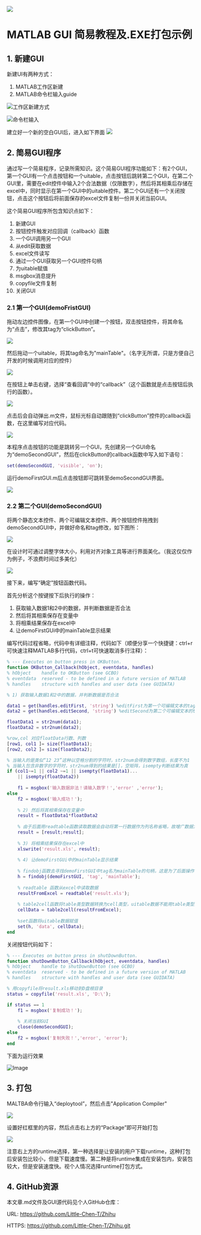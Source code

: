 ![](2022-02-10-14-08-50.png)

# MATLAB GUI 简易教程及.EXE打包示例
## 1. 新建GUI
新建UI有两种方式：

1) MATLAB工作区新建
2) MATLAB命令栏输入guide

![工作区新建方式](2022-02-10-10-47-46.png)


![命令栏输入](2022-02-10-10-49-37.png)

建立好一个新的空白GUI后，进入如下界面
![](2022-02-10-10-51-09.png)

## 2. 简易GUI程序
通过写一个简易程序，记录所需知识。这个简易GUI程序功能如下：有2个GUI，第一个GUI有一个点击按钮和一个uitable，点击按钮后跳转第二个GUI，在第二个GUI里，需要在edit控件中输入2个合法数据（仅限数字），然后将其相乘后存储在excel中，同时显示在第一个GUI中的uitable控件。第二个GUI还有一个关闭按钮，点击这个按钮后将前面保存的excel文件复制一份并关闭当前GUI。

这个简易GUI程序所包含知识点如下：

1) 新建GUI
2) 按钮控件触发对应回调（callback）函数
3) 一个GUI调用另一个GUI
4) 从edit获取数据
5) excel文件读写
5) 通过一个GUI获取另一个GUI控件句柄
6) 为uitable赋值
7) msgbox消息提升
8) copyfile文件复制
9) 关闭GUI

### 2.1 第一个GUI(demoFristGUI)
拖动左边控件图像，在第一个GUI中创建一个按钮，双击按钮控件，将其命名为“点击”，修改其tag为“clickButton”。

![](2022-02-10-12-28-15.png)

然后拖动一个uitable，将其tag命名为"mainTable"。（名字无所谓，只是方便自己开发的时候调用对应的控件）

![](2022-02-10-12-30-53.png)

在按钮上单击右键，选择“查看回调”中的“callback”（这个函数就是点击按钮后执行的函数）。

![](2022-02-10-12-31-46.png)

点击后会自动弹出.m文件，鼠标光标自动跟随到“clickButton”控件的callback函数，在这里编写对应代码。

![](2022-02-10-12-34-26.png)

本程序点击按钮的功能是跳转另一个GUI，先创建另一个GUI命名为“demoSecondGUI”，然后在clickButton的callback函数中写入如下语句：

```MATLAB
set(demoSecondGUI, 'visible', 'on');
```

运行demoFirstGUI.m后点击按钮即可跳转至demoSecondGUI界面。

![](2022-02-10-12-43-54.png)

### 2.2 第二个GUI(demoSecondGUI)

将两个静态文本控件、两个可编辑文本控件、两个按钮控件拖拽到demoSecondGUI中，并做好命名和tag修改，如下图所：

![](2022-02-10-12-51-01.png)

在设计时可通过调整字体大小，利用对齐对象工具等进行界面美化。（我这仅仅作为例子，不浪费时间过多美化）

![](2022-02-10-12-50-48.png)

接下来，编写“确定”按钮函数代码。

首先分析这个按键按下后执行的操作：

1) 获取输入数据1和2中的数据，并判断数据是否合法
2) 然后将其相乘保存在变量中
3) 将相乘结果保存在excel中
4) 让demoFirstGUi中的mainTable显示结果

编写代码过程省略，代码中有详细注释，代码如下（顺便分享一个快捷键：ctrl+r可快速注释MATLAB多行代码，ctrl+t可快速取消多行注释）：

```MATLAB
% --- Executes on button press in OKButton.
function OKButton_Callback(hObject, eventdata, handles)
% hObject    handle to OKButton (see GCBO)
% eventdata  reserved - to be defined in a future version of MATLAB
% handles    structure with handles and user data (see GUIDATA)

% 1) 获取输入数据1和2中的数据，并判断数据是否合法

data1 = get(handles.editFirst, 'string') %editFirst为第一个可编辑文本的tag
data2 = get(handles.editSecond, 'string') %editSecond为第二个可编辑文本的tag

floatData1 = str2num(data1);
floatData2 = str2num(data2);

%row,col 对应floatData行数、列数
[row1, col1 ]= size(floatData1);
[row2, col2 ]= size(floatData2);

% 当输入的是类似“12 23”这种以空格分割的字符时，str2num会得到数字数组，长度不为1
% 当输入包含非数字的字符时，str2num得到的结果是[]，空矩阵，isempty判断结果为真
if (col1~=1 || col2 ~=1 || isempty(floatData1)...
    || isempty(floatData2))
    
    f1 = msgbox('输入数据非法！请输入数字！','error' ,'error');
else
    f2 = msgbox('输入成功！');
    
    % 2) 然后将其相乘保存在变量中
    result = floatData1*floatData2
    
    % 由于后面用readtable函数读取数据会自动将第一行数据作为列名称省略，故增广数据为2行1列
    result = [result;result];
    
    % 3) 将相乘结果保存在excel中
    xlswrite('result.xls', result);
    
    % 4) 让demoFirstGUi中的mainTable显示结果
    
    % findobj函数去寻找demoFirstGUI中tag名为mainTable的句柄，这是为了后面操作
    h = findobj(demoFirstGUI, 'tag', 'mainTable');
    
    % readtable 函数从excel中读取数据
    resultFromExcel = readtable('result.xls');
    
    % table2cell函数将table类型数据转换为cell类型，uitable数据不能用table类型赋值    
    cellData = table2cell(resultFromExcel);
        
    %set函数将uitable数据赋值
    set(h, 'data', cellData);
end

```

关闭按钮代码如下：

```MATLAB
% --- Executes on button press in shutDownButton.
function shutDownButton_Callback(hObject, eventdata, handles)
% hObject    handle to shutDownButton (see GCBO)
% eventdata  reserved - to be defined in a future version of MATLAB
% handles    structure with handles and user data (see GUIDATA)

% 用copyfile将result.xls移动到D盘根目录
status = copyfile('result.xls', 'D:\');

if status == 1
    f1 = msgbox('复制成功！');
    
    % 关闭当前GUI
    close(demoSecondGUI);
else
    f2 = msgbox('复制失败！','error', 'error');
end

```
下面为运行效果

![Image](https://pic4.zhimg.com/80/v2-0926bbf4cb00125f4bcaba42b9e0b227.gif)


## 3. 打包

MALTBA命令行输入“deploytool”，然后点击"Application Compiler"

![](2022-02-10-13-58-45.png)

设置好红框里的内容，然后点击右上方的“Package”即可开始打包

![](2022-02-10-13-59-41.png)

注意右上方的runtime选择，第一种选择是让安装的用户下载runtime，这种打包后安装包比较小，但是下载速度慢。第二种是将runtime集成在安装包内，安装包较大，但是安装速度快。视个人情况选择runtime打包方式。

## 4. GitHub资源
本文章.md文件及GUI源代码见个人GitHub仓库：

URL: https://github.com/Little-Chen-T/Zhihu

HTTPS: https://github.com/Little-Chen-T/Zhihu.git


